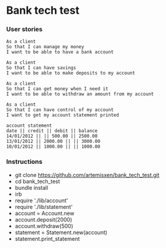 # Bank tech test

### User stories

```
As a client
So that I can manage my money
I want to be able to have a bank account

As a client
So that I can have savings
I want to be able to make deposits to my account

As a client
So that I can get money when I need it
I want to be able to withdraw an amount from my account

As a client
So that I can have control of my account
I want to get my account statement printed

account statement
date || credit || debit || balance
14/01/2012 || || 500.00 || 2500.00
13/01/2012 || 2000.00 || || 3000.00
10/01/2012 || 1000.00 || || 1000.00

```

### Instructions

* git clone https://github.com/artemisxen/bank_tech_test.git
* cd bank_tech_test
* bundle install
* irb
* require './lib/account'
* require './lib/statement'
* account = Account.new
* account.deposit(2000)
* account.withdraw(500)
* statement = Statement.new(account)
* statement.print_statement
